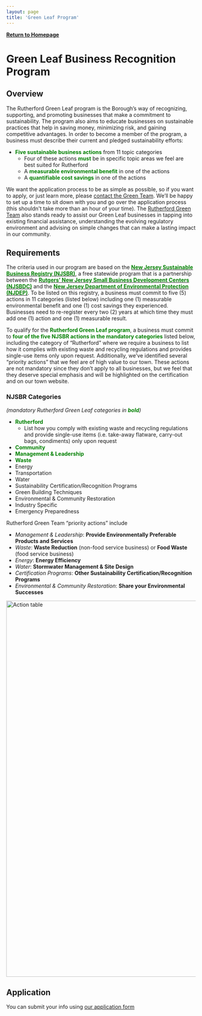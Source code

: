 ```yaml
---
layout: page
title: 'Green Leaf Program'
---
```


[**Return to Homepage**](/)

# Green Leaf Business Recognition Program

## Overview

The Rutherford Green Leaf program is the Borough’s way of recognizing, supporting, and promoting businesses  that  make a commitment to sustainability. The program also aims to educate businesses on sustainable practices that help in saving money, minimizing risk, and gaining competitive advantages.
In order to become a member of the program, a business must describe their current and pledged sustainability efforts:
* **<span style="color:green">Five sustainable business actions</span>** from 11 topic categories
  * Four of these actions **<span style="color:green">must</span>** be in specific topic areas we feel are best suited for Rutherford
  * A **<span style="color:green">measurable environmental benefit</span>** in one of the actions
  * A **<span style="color:green">quantifiable cost savings</span>** in one of the actions
 
We want the application process to be as simple as possible, so if you want to apply, or just learn more, please [contact the Green Team](mailto:GreenTeam@RutherfordBoroNJ.com). We’ll be happy to set up a time to sit down with you and go over the application process (this shouldn't take more than an hour of your time).
The [Rutherford Green Team](/committees/green-team/) also stands ready to assist our Green Leaf businesses in tapping into existing financial assistance, understanding the evolving regulatory environment and advising on simple changes that can make a lasting impact in our community.
 
## Requirements

The criteria used in our program  are  based on the [**<span style="color:green">New Jersey Sustainable Business Registry (NJSBR)</span>**](http://registry.njsbdc.com/), a free statewide program that is a partnership between the [**<span style="color:green">Rutgers’ New Jersey Small Business Development Centers (NJSBDC)</span>**](https://www.njsbdc.com/) and the [**<span style="color:green">New Jersey Department of Environmental Protection (NJDEP)</span>**](http://www.nj.gov/dep/). To be listed on this registry, a business must commit  to  five (5) actions in 11 categories (listed below)  including one (1) measurable environmental benefit and one (1) cost savings they experienced. Businesses need to re-register every two (2) years at which time they must add one (1) action and one (1) measurable result.

To qualify for the **<span style="color:green">Rutherford Green Leaf program</span>**, a business must commit to **<span style="color:green">four of the five NJSBR actions in the mandatory categories</span>** listed below, including the category of “Rutherford” where we require a business to  list how it complies with existing waste and recycling regulations and provides single-use items only upon request. Additionally, we’ve identified several “priority actions” that we feel are of high value to our town. These actions are not mandatory since they don’t apply to all businesses, but we feel that they deserve special emphasis and will be highlighted on the certification and on our town website. 

### NJSBR Categories
_(mandatory Rutherford Green Leaf categories in **<span style="color:green">bold</span>**)_
* **<span style="color:green">Rutherford</span>**
  * List how you comply with existing waste and recycling regulations and provide single-use items (i.e. take-away flatware, carry-out bags, condiments) only upon request
* **<span style="color:green">Community</span>**
* **<span style="color:green">Management & Leadership</span>**
* **<span style="color:green">Waste</span>**
* Energy
* Transportation
* Water
* Sustainability Certification/Recognition Programs
* Green Building Techniques
* Environmental & Community Restoration
* Industry Specific
* Emergency Preparedness

Rutherford Green Team “priority  actions” include
* _Management & Leadership_: **Provide Environmentally Preferable Products and Services**
* _Waste_: **Waste Reduction** (non-food service business) or **Food Waste** (food service business)
* _Energy_: **Energy Efficiency**
* _Water_: **Stormwater Management & Site Design**
* _Certification Programs_: **Other Sustainability Certification/Recognition Programs**
* _Environmental & Community Restoration_: **Share your Environmental Successes**

<a href="https://drive.google.com/uc?export=view&id=1c5umc_VHXTlbGn98vVl4fXJW5zSfs0w1">
  <img src="https://drive.google.com/uc?export=view&id=1c5umc_VHXTlbGn98vVl4fXJW5zSfs0w1" alt="Action table" width="1000"/>
</a>

## Application

You can submit your info using [our application form](https://forms.gle/QfxnE9GDWaB5wmDi8)
